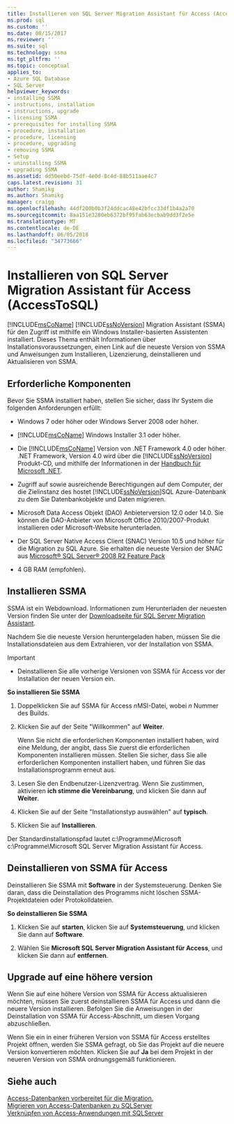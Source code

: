 ```yaml
---
title: Installieren von SQL Server Migration Assistant für Access (AccessToSQL) | Microsoft Docs
ms.prod: sql
ms.custom: ''
ms.date: 08/15/2017
ms.reviewer: ''
ms.suite: sql
ms.technology: ssma
ms.tgt_pltfrm: ''
ms.topic: conceptual
applies_to:
- Azure SQL Database
- SQL Server
helpviewer_keywords:
- installing SSMA
- instructions, installation
- instructions, upgrade
- licensing SSMA
- prerequisites for installing SSMA
- procedure, installation
- procedure, licensing
- procedure, upgrading
- removing SSMA
- Setup
- uninstalling SSMA
- upgrading SSMA
ms.assetid: dd50eebd-75df-4e0d-8c4d-88b511aae4c7
caps.latest.revision: 31
author: Shamikg
ms.author: Shamikg
manager: craigg
ms.openlocfilehash: 44df200b0b3f24ddcac48e42bfcc33df1b4a2a70
ms.sourcegitcommit: 8aa151e3280eb6372bf95fab63ecbab9dd3f2e5e
ms.translationtype: MT
ms.contentlocale: de-DE
ms.lasthandoff: 06/05/2018
ms.locfileid: "34773666"
---
```

# <a name="installing-sql-server-migration-assistant-for-access-accesstosql"></a>Installieren von SQL Server Migration Assistant für Access (AccessToSQL)
[!INCLUDE[msCoName](../../includes/msconame_md.md)] [!INCLUDE[ssNoVersion](../../includes/ssnoversion_md.md)] Migration Assistant (SSMA) für den Zugriff ist mithilfe ein Windows Installer-basierten Assistenten installiert. Dieses Thema enthält Informationen über Installationsvoraussetzungen, einen Link auf die neueste Version von SSMA und Anweisungen zum Installieren, Lizenzierung, deinstallieren und Aktualisieren von SSMA.  
  
## <a name="prerequisites"></a>Erforderliche Komponenten  
Bevor Sie SSMA installiert haben, stellen Sie sicher, dass Ihr System die folgenden Anforderungen erfüllt:  
  
-   Windows 7 oder höher oder Windows Server 2008 oder höher.  
  
-   [!INCLUDE[msCoName](../../includes/msconame_md.md)] Windows Installer 3.1 oder höher.  
  
-   Die [!INCLUDE[msCoName](../../includes/msconame_md.md)] Version von .NET Framework 4.0 oder höher. .NET Framework, Version 4.0 wird über die [!INCLUDE[ssNoVersion](../../includes/ssnoversion_md.md)] Produkt-CD, und mithilfe der Informationen in der [Handbuch für Microsoft .NET](https://docs.microsoft.com/dotnet/framework/).
  
-   Zugriff auf sowie ausreichende Berechtigungen auf dem Computer, der die Zielinstanz des hostet [!INCLUDE[ssNoVersion](../../includes/ssnoversion_md.md)]SQL Azure-Datenbank zu dem Sie Datenbankobjekte und Daten migrieren.  
  
-   Microsoft Data Access Objekt (DAO) Anbieterversion 12.0 oder 14.0. Sie können die DAO-Anbieter von Microsoft Office 2010/2007-Produkt installieren oder Microsoft-Website herunterladen.  
  
-   Der SQL Server Native Access Client (SNAC) Version 10.5 und höher für die Migration zu SQL Azure. Sie erhalten die neueste Version der SNAC aus [Microsoft® SQL Server® 2008 R2 Feature Pack](http://go.microsoft.com/fwlink/?LinkId=196940)  
  
-   4 GB RAM (empfohlen).  
  
## <a name="installing-ssma"></a>Installieren SSMA  
SSMA ist ein Webdownload. Informationen zum Herunterladen der neuesten Version finden Sie unter der [Downloadseite für SQL Server Migration Assistant](http://aka.ms/ssmaforaccess).  
  
Nachdem Sie die neueste Version heruntergeladen haben, müssen Sie die Installationsdateien aus dem Extrahieren, vor der Installation von SSMA.

> [!IMPORTANT]  
> -   Deinstallieren Sie alle vorherige Versionen von SSMA für Access vor der Installation der neuen Version ein.  
  
**So installieren Sie SSMA**  
  
1.  Doppelklicken Sie auf SSMA für Access *n*MSI-Datei, wobei *n* Nummer des Builds.  
  
2.  Klicken Sie auf der Seite "Willkommen" auf **Weiter**.  
  
    Wenn Sie nicht die erforderlichen Komponenten installiert haben, wird eine Meldung, der angibt, dass Sie zuerst die erforderlichen Komponenten installieren müssen. Stellen Sie sicher, dass Sie alle erforderlichen Komponenten installiert haben, und führen Sie das Installationsprogramm erneut aus.  
  
3.  Lesen Sie den Endbenutzer-Lizenzvertrag. Wenn Sie zustimmen, aktivieren **ich stimme die Vereinbarung**, und klicken Sie dann auf **Weiter**.  
  
4.  Klicken Sie auf der Seite "Installationstyp auswählen" auf **typisch**.  
  
5.  Klicken Sie auf **Installieren**.  
  
Der Standardinstallationspfad lautet c:\Programme\Microsoft c:\Programme\Microsoft SQL Server Migration Assistant für Access.  
  
## <a name="uninstalling-ssma-for-access"></a>Deinstallieren von SSMA für Access  
Deinstallieren Sie SSMA mit **Software** in der Systemsteuerung. Denken Sie daran, dass die Deinstallation des Programms nicht löschen SSMA-Projektdateien oder Protokolldateien.  
  
**So deinstallieren Sie SSMA**  
  
1.  Klicken Sie auf **starten**, klicken Sie auf **Systemsteuerung**, und klicken Sie dann auf **Software**.  
  
2.  Wählen Sie **Microsoft SQL Server Migration Assistant für Access**, und klicken Sie dann auf **entfernen**.  
  
## <a name="upgrading-to-a-later-version"></a>Upgrade auf eine höhere version  
Wenn Sie auf eine höhere Version von SSMA für Access aktualisieren möchten, müssen Sie zuerst deinstallieren SSMA für Access und dann die neuere Version installieren. Befolgen Sie die Anweisungen in der Deinstallation von SSMA für Access-Abschnitt, um diesen Vorgang abzuschließen.  
  
Wenn Sie ein in einer früheren Version von SSMA für Access erstelltes Projekt öffnen, werden Sie SSMA gefragt, ob Sie das Projekt auf die neuere Version konvertieren möchten. Klicken Sie auf **Ja** bei dem Projekt in der neueren Version von SSMA ordnungsgemäß funktionieren.  
  
## <a name="see-also"></a>Siehe auch  
[Access-Datenbanken vorbereitet für die Migration.](http://msdn.microsoft.com/9b80a9e0-08e7-4b4d-b5ec-cc998d3f5114)  
[Migrieren von Access-Datenbanken zu SQLServer](http://msdn.microsoft.com/76a3abcf-2998-4712-9490-fe8d872c89ca)  
[Verknüpfen von Access-Anwendungen mit SQLServer](http://msdn.microsoft.com/82374ad2-7737-4164-a489-13261ba393d4)  
  
